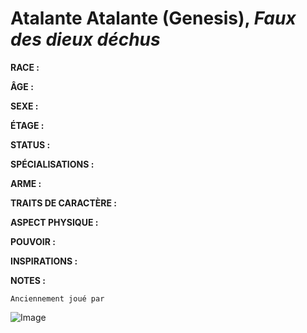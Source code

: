 # Atalante Atalante (Genesis), *Faux des dieux déchus*

**RACE :** 

**ÂGE :**

**SEXE :** 

**ÉTAGE :** 

**STATUS :** 

**SPÉCIALISATIONS :** 

**ARME :** 

**TRAITS DE CARACTÈRE :** 

**ASPECT PHYSIQUE :** 

**POUVOIR :** 

**INSPIRATIONS :**

**NOTES :**

`Anciennement joué par`

![Image](https://share.alkanife.fr/bna.png)
